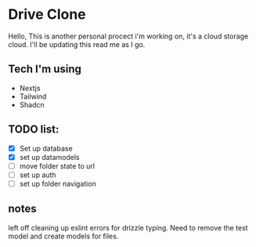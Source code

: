 # Drive Clone

Hello, This is another personal procect i'm working on, it's a cloud storage cloud. I'll be updating this read me as I go.

## Tech I'm using

- Nextjs
- Tailwind
- Shadcn

## TODO list:

- [x] Set up database
- [x] set up datamodels
- [ ] move folder state to url
- [ ] set up auth
- [ ] set up folder navigation

## notes

left off cleaning up eslint errors for drizzle typing. Need to remove the test model
and create models for files.
